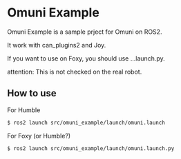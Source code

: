 # Omuni Example
Omuni Example is a sample prject for Omuni on ROS2.

It work with can_plugins2 and Joy.

If you want to use on Foxy, you should use ...launch.py.

attention: This is not checked on the real robot.



## How to use

For Humble
```bash
$ ros2 launch src/omuni_example/launch/omuni.launch
```
For Foxy (or Humble?)
```bash
$ ros2 launch src/omuni_example/launch/omuni.launch.py
```
